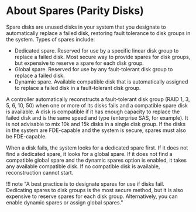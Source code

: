 # About Spares (Parity Disks)

Spare disks are unused disks in your system that you designate to automatically replace a failed disk, restoring fault tolerance to disk groups in the system. Types of spares include:

- Dedicated spare. Reserved for use by a specific linear disk group to replace a failed disk. Most secure way to provide spares for disk groups, but expensive to reserve a spare for each disk group.
- Global spare. Reserved for use by any fault-tolerant disk group to replace a failed disk.
- Dynamic spare. Available compatible disk that is automatically assigned to replace a failed disk in a fault-tolerant disk group.

A controller automatically reconstructs a fault-tolerant disk group (RAID 1, 3, 5, 6, 10, 50) when one or more of its disks fails and a compatible spare disk is available. A disk is compatible if it has enough capacity to replace the failed disk and is the same speed and type (enterprise SAS, for example). It is not advisable to mix 10k and 15k disks in a single disk group. If the disks in the system are FDE-capable and the system is secure, spares must also be FDE-capable.

When a disk fails, the system looks for a dedicated spare first. If it does not find a dedicated spare, it looks for a global spare. If it does not find a compatible global spare and the dynamic spares option is enabled, it takes any available compatible disk. If no compatible disk is available, reconstruction cannot start.

!!! note "A best practice is to designate spares for use if disks fail. Dedicating spares to disk groups is the most secure method, but it is also expensive to reserve spares for each disk group. Alternatively, you can enable dynamic spares or assign global spares."